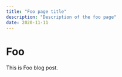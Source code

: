 ```yaml
---
title: "Foo page title"
description: "Description of the foo page"
date: 2020-11-11
---
```


# Foo

This is Foo blog post.

